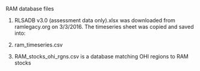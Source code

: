 RAM database files

1. RLSADB v3.0 (assessment data only).xlsx was downloaded from ramlegacy.org on 3/3/2016. The timeseries sheet was copied and saved into:
2. ram_timeseries.csv 

3. RAM_stocks_ohi_rgns.csv is a database matching OHI regions to RAM stocks